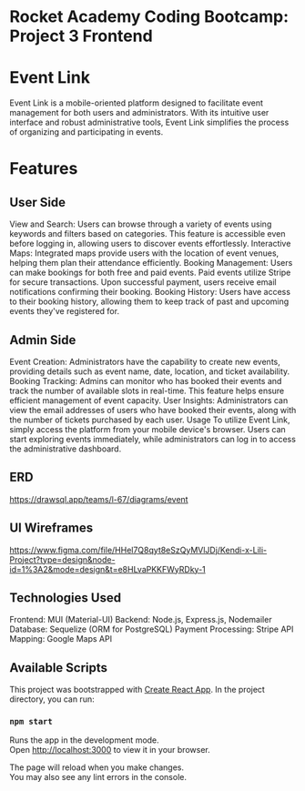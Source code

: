 # Rocket Academy Coding Bootcamp: Project 3 Frontend

# Event Link

Event Link is a mobile-oriented platform designed to facilitate event management for both users and administrators. With its intuitive user interface and robust administrative tools, Event Link simplifies the process of organizing and participating in events.

# Features

## User Side

View and Search: Users can browse through a variety of events using keywords and filters based on categories. This feature is accessible even before logging in, allowing users to discover events effortlessly.
Interactive Maps: Integrated maps provide users with the location of event venues, helping them plan their attendance efficiently.
Booking Management: Users can make bookings for both free and paid events. Paid events utilize Stripe for secure transactions. Upon successful payment, users receive email notifications confirming their booking.
Booking History: Users have access to their booking history, allowing them to keep track of past and upcoming events they've registered for.

## Admin Side

Event Creation: Administrators have the capability to create new events, providing details such as event name, date, location, and ticket availability.
Booking Tracking: Admins can monitor who has booked their events and track the number of available slots in real-time. This feature helps ensure efficient management of event capacity.
User Insights: Administrators can view the email addresses of users who have booked their events, along with the number of tickets purchased by each user.
Usage
To utilize Event Link, simply access the platform from your mobile device's browser. Users can start exploring events immediately, while administrators can log in to access the administrative dashboard.

## ERD

https://drawsql.app/teams/l-67/diagrams/event

## UI Wireframes

https://www.figma.com/file/HHel7Q8qyt8eSzQyMVlJDj/Kendi-x-Lili-Project?type=design&node-id=1%3A2&mode=design&t=e8HLvaPKKFWyRDky-1

## Technologies Used

Frontend: MUI (Material-UI)
Backend: Node.js, Express.js, Nodemailer
Database: Sequelize (ORM for PostgreSQL)
Payment Processing: Stripe API
Mapping: Google Maps API

## Available Scripts

This project was bootstrapped with [Create React App](https://github.com/facebook/create-react-app). In the project directory, you can run:

### `npm start`

Runs the app in the development mode.\
Open [http://localhost:3000](http://localhost:3000) to view it in your browser.

The page will reload when you make changes.\
You may also see any lint errors in the console.
